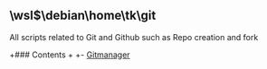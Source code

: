 ## \\wsl$\debian\home\tk\git
All scripts related to Git and Github such as Repo creation and fork

+### Contents
+
+- [Gitmanager](gitmanager.ps1)